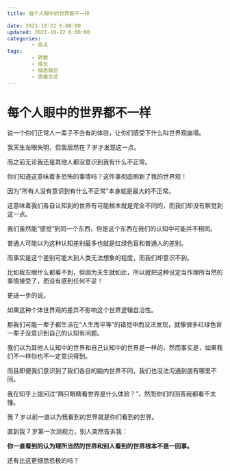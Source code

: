 ```yaml
---
title: 每个人眼中的世界都不一样

date: 2021-10-22 6:00:00
updated: 2021-10-22 6:00:00
categories:
        - 观点
tags:
        - 转载
        - 成长
        - 细思极恐
        - 思维方式
---
```


# 每个人眼中的世界都不一样

说一个你们正常人一辈子不会有的体验，让你们感受下什么叫世界观崩塌。

我天生左眼失明，但我居然在 7 岁才发现这一点。

而之前无论我还是其他人都没意识到我有什么不正常。

你们知道这意味着多恐怖的事情吗？这件事彻底刷新了我的世界观！

因为"所有人没有意识到有什么不正常"本身就是最大的不正常。

这意味着我们各自认知到的世界有可能根本就是完全不同的，而我们却没有察觉到这一点。

我们虽然能“感觉”到同一个东西，但是这个东西在我们的认知中可能并不相同。

普通人可能以为这种认知差别最多也就是红绿色盲和普通人的差别。

而事实是这个差别可能大到人类无法想象的程度，而我们却意识不到。

比如我左眼什么都看不到，但因为天生就如此，所以就把这种设定当作理所当然的事情接受了，而没有感到任何不妥！

更进一步的说。

如果这种个体世界观的差异不影响这个世界逻辑自洽性。

那我们可能一辈子都生活在“人生而平等”的错觉中而没法发现，就像很多红绿色盲一辈子没意识到自己的认知有问题。

我们以为其他人认知中的世界和自己认知中的世界是一样的，然而事实是，如果我们不一样你也不一定意识得到。

而且即便我们意识到了我们各自的脑内世界不同，我们也没法沟通到底有哪里不同。

我在知乎上提问过“两只眼睛看世界是什么体验？”，然而你们的回答我都看不太懂。

我 7 岁以前一直以为我看到的世界就是你们看到的世界。

直到我 7 岁第一次测视力，别人突然告诉我：

**你一直看到的认为理所当然的世界和别人看到的世界根本不是一回事。**

还有比这更细思恐极的吗？
